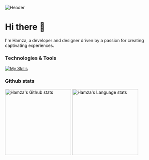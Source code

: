 ![Header](https://github.com/hamza-ouaddi/hamza-ouaddi/assets/80076862/ccc7acf0-c40d-432c-8dca-2831214f2293)

# Hi there 👋

I'm Hamza, a developer and designer driven by a passion for creating captivating experiences.

### Technologies & Tools

[![My Skills](https://skillicons.dev/icons?i=html,css,bootstrap,sass,tailwind,js,react,nodejs,express,mongodb,mysql,cs,dotnet,ps,ai,figma,blender)](https://skillicons.dev)

### Github stats

<p align="left">
<img height="218em"  src="https://github-readme-stats.vercel.app/api/top-langs/?username=hamza-ouaddi&layout=compact&langs_count=12&hide_border=true&role=owner,collaborator&theme=dark&bg_color=1A202C" alt="Hamza's Github stats"/>
<img height="218em"  src="https://github-readme-stats.vercel.app/api?username=hamza-ouaddi&show_icons=true&line_height=28&theme=default&hide_border=true&role=owner,collaborator&bg_color=1A202C" alt="Hamza's Language stats"/>
</p>
